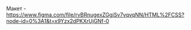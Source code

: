 Макет - https://www.figma.com/file/rvBRnugexZGgjSv7vqvqNN/HTML%2FCSS?node-id=0%3A1&t=x9Yzx2dPKXrUjGNf-0
